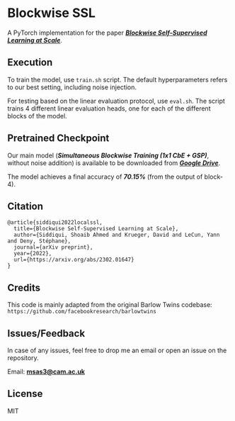 # Blockwise SSL

A PyTorch implementation for the paper [***Blockwise Self-Supervised Learning at Scale***](https://arxiv.org/abs/2302.01647).

## Execution

To train the model, use `train.sh` script.
The default hyperparameters refers to our best setting, including noise injection.

For testing based on the linear evaluation protocol, use `eval.sh`.
The script trains 4 different linear evaluation heads, one for each of the different blocks of the model.

## Pretrained Checkpoint

Our main model (***Simultaneous Blockwise Training (1x1 CbE + GSP)***, without noise addition) is available to be downloaded from [***Google Drive***](https://drive.google.com/drive/folders/1HFgSjJT0LW5H2E5m4v0ThCzGSXa25zxt).

The model achieves a final accuracy of ***70.15%*** (from the output of block-4).

## Citation

```
@article{siddiqui2022localssl,
  title={Blockwise Self-Supervised Learning at Scale},
  author={Siddiqui, Shoaib Ahmed and Krueger, David and LeCun, Yann and Deny, Stéphane},
  journal={arXiv preprint},
  year={2022},
  url={https://arxiv.org/abs/2302.01647}
}
```

## Credits

This code is mainly adapted from the original Barlow Twins codebase:
`https://github.com/facebookresearch/barlowtwins`

## Issues/Feedback

In case of any issues, feel free to drop me an email or open an issue on the repository.

Email: **msas3@cam.ac.uk**

## License

MIT
